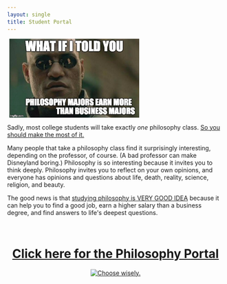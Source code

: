 ```yaml
---
layout: single
title: Student Portal
--- 
```


<a target="_blank" href="http://fivethirtyeight.com/features/philosophers-dont-get-much-respect-but-their-earnings-dont-suck/"> <img src="/images/morpheus.jpg" alt="Morpheus Major" hspace="5px" align="center" width="60%"> </a>


Sadly, most college students will take exactly *one* philosophy class. [So you should make the most of it.](/philosophy) 

Many people that take a philosophy class find it surprisingly interesting, depending on the professor, of course. (A bad professor can make Disneyland boring.) 
Philosophy is so interesting because it invites you to think deeply. Philosophy invites you to reflect on your own opinions, and everyone has opinions and questions about life, death, reality, science, religion, and beauty. 


The good news is that [studying philosophy is VERY GOOD IDEA](/philosophy-3-major) because it can help you to find a good job, earn a higher salary than a business degree, and find answers to life's deepest questions.

<br>

<center>


<h1> <a href="/philosophy"> Click here for the Philosophy Portal</a> </h1>

<a target="_blank" href="/philosophy">  <img src="https://media.giphy.com/media/XG1TkmiJVuyJi/giphy.gif" alt="Choose wisely."></a>

</center>

<br>

<br>